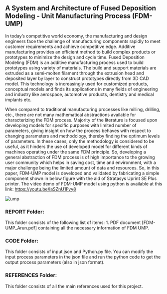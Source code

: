 ## A System and Architecture of Fused Deposition Modeling - Unit Manufacturing Process (FDM-UMP)

In today’s competitive world economy, the manufacturing and design engineers face the challenge of manufacturing components rapidly to meet customer requirements and achieve competitive edge. Additive manufacturing provides an efficient method to build complex products or prototypes to minimize the design and cycle time. Fused Deposition Modeling (FDM) is an additive manufacturing process used to build prototypes using variety of materials. The build and support materials are extruded as a semi-molten filament through the extrusion head and deposited layer by layer to construct prototypes directly from 3D CAD model. This technology is increasingly used for customized products, conceptual models and finds its applications in many fields of engineering and industry like aerospace, automotive products, dentistry and medical implants etc.

When compared to traditional manufacturing processes like milling, drilling, etc., there are not many mathematical abstractions available for characterizing the FDM process. Majority of the literature is focused upon developing models for specific purposes with limited number of parameters, giving insight on how the process behaves with respect to changing parameters and methodology, thereby finding the optimum levels of parameters. In these cases, only the methodology is considered to be useful, as it hinders the use of developed model for different kinds of machines operating under the same FDM principle. So, developing a general abstraction of FDM process is of high importance to the growing user community which helps in saving cost, time and environment, with a major challenge being the limited amount of data and resources. So, in this paper, FDM-UMP model is developed and validated by fabricating a simple component shown in below figure with the aid of Stratasys Uprint SE Plus printer. The video demo of FDM-UMP model using python is available at this link:
https://youtu.be/IaSZnU1Fvy8

![ump](https://github.com/arunbalas/FDM-UMP/blob/master/Graphical%20UMP.jpg)

### REPORT Folder:
This folder consists of the following list of items:
	1. PDF document [FDM-UMP_Arun.pdf] containing all the necessary information of FDM UMP.
	


### CODE Folder:
This folder consists of input.json and Python.py file. You can modify the input process parameters in the json file and run the python code to get the output process parameters (also in json format).


### REFERENCES Folder:
This folder consists of all the main references used for this project.
